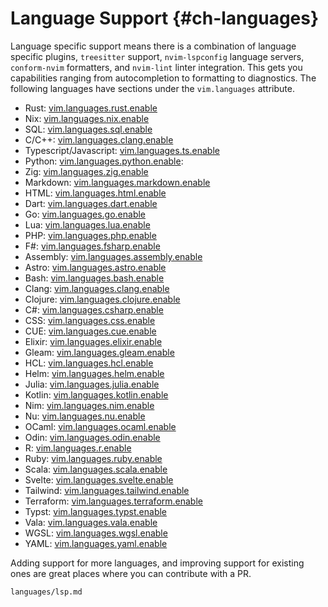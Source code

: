 # Language Support {#ch-languages}

Language specific support means there is a combination of language specific
plugins, `treesitter` support, `nvim-lspconfig` language servers, `conform-nvim`
formatters, and `nvim-lint` linter integration. This gets you capabilities
ranging from autocompletion to formatting to diagnostics. The following
languages have sections under the `vim.languages` attribute.

- Rust: [vim.languages.rust.enable](#opt-vim.languages.rust.enable)
- Nix: [vim.languages.nix.enable](#opt-vim.languages.nix.enable)
- SQL: [vim.languages.sql.enable](#opt-vim.languages.sql.enable)
- C/C++: [vim.languages.clang.enable](#opt-vim.languages.clang.enable)
- Typescript/Javascript: [vim.languages.ts.enable](#opt-vim.languages.ts.enable)
- Python: [vim.languages.python.enable](#opt-vim.languages.python.enable):
- Zig: [vim.languages.zig.enable](#opt-vim.languages.zig.enable)
- Markdown: [vim.languages.markdown.enable](#opt-vim.languages.markdown.enable)
- HTML: [vim.languages.html.enable](#opt-vim.languages.html.enable)
- Dart: [vim.languages.dart.enable](#opt-vim.languages.dart.enable)
- Go: [vim.languages.go.enable](#opt-vim.languages.go.enable)
- Lua: [vim.languages.lua.enable](#opt-vim.languages.lua.enable)
- PHP: [vim.languages.php.enable](#opt-vim.languages.php.enable)
- F#: [vim.languages.fsharp.enable](#opt-vim.languages.fsharp.enable)
- Assembly: [vim.languages.assembly.enable](#opt-vim.languages.assembly.enable)
- Astro: [vim.languages.astro.enable](#opt-vim.languages.astro.enable)
- Bash: [vim.languages.bash.enable](#opt-vim.languages.bash.enable)
- Clang: [vim.languages.clang.enable](#opt-vim.languages.clang.enable)
- Clojure: [vim.languages.clojure.enable](#opt-vim.languages.clojure.enable)
- C#: [vim.languages.csharp.enable](#opt-vim.languages.csharp.enable)
- CSS: [vim.languages.css.enable](#opt-vim.languages.css.enable)
- CUE: [vim.languages.cue.enable](#opt-vim.languages.cue.enable)
- Elixir: [vim.languages.elixir.enable](#opt-vim.languages.elixir.enable)
- Gleam: [vim.languages.gleam.enable](#opt-vim.languages.gleam.enable)
- HCL: [vim.languages.hcl.enable](#opt-vim.languages.hcl.enable)
- Helm: [vim.languages.helm.enable](#opt-vim.languages.helm.enable)
- Julia: [vim.languages.julia.enable](#opt-vim.languages.julia.enable)
- Kotlin: [vim.languages.kotlin.enable](#opt-vim.languages.kotlin.enable)
- Nim: [vim.languages.nim.enable](#opt-vim.languages.nim.enable)
- Nu: [vim.languages.nu.enable](#opt-vim.languages.nu.enable)
- OCaml: [vim.languages.ocaml.enable](#opt-vim.languages.ocaml.enable)
- Odin: [vim.languages.odin.enable](#opt-vim.languages.odin.enable)
- R: [vim.languages.r.enable](#opt-vim.languages.r.enable)
- Ruby: [vim.languages.ruby.enable](#opt-vim.languages.ruby.enable)
- Scala: [vim.languages.scala.enable](#opt-vim.languages.scala.enable)
- Svelte: [vim.languages.svelte.enable](#opt-vim.languages.svelte.enable)
- Tailwind: [vim.languages.tailwind.enable](#opt-vim.languages.tailwind.enable)
- Terraform: [vim.languages.terraform.enable](#opt-vim.languages.terraform.enable)
- Typst: [vim.languages.typst.enable](#opt-vim.languages.typst.enable)
- Vala: [vim.languages.vala.enable](#opt-vim.languages.vala.enable)
- WGSL: [vim.languages.wgsl.enable](#opt-vim.languages.wgsl.enable)
- YAML: [vim.languages.yaml.enable](#opt-vim.languages.yaml.enable)

Adding support for more languages, and improving support for existing ones are
great places where you can contribute with a PR.

```{=include=} sections
languages/lsp.md
```

